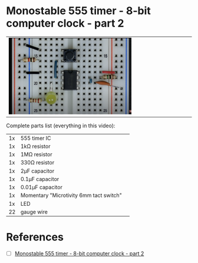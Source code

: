 # Monostable 555 timer - 8-bit computer clock - part 2 

| | |
|-|-|
| <img src=images/BB_Monostable.png width=70% height=70% > </img> |  |

Complete parts list (everything in this video):

| | | |
|-|-|-|
| 1x | 555 timer IC |
| 1x | 1kΩ resistor
| 1x | 1MΩ resistor
| 1x | 330Ω resistor
| 1x | 2µF capacitor
| 1x | 0.1µF capacitor
| 1x | 0.01µF capacitor
| 1x | Momentary "Microtivity 6mm tact switch"
| 1x | LED
| 22 | gauge wire


# References

- [ ] [Monostable 555 timer - 8-bit computer clock - part 2](https://youtu.be/81BgFhm2vz8?si=kGDB-hT2LloVY0hr)
